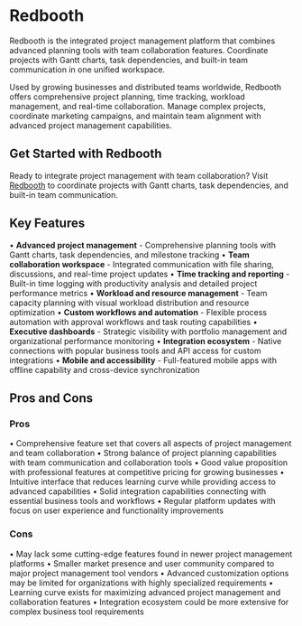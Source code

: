 # Redbooth

Redbooth is the integrated project management platform that combines advanced planning tools with team collaboration features. Coordinate projects with Gantt charts, task dependencies, and built-in team communication in one unified workspace.

Used by growing businesses and distributed teams worldwide, Redbooth offers comprehensive project planning, time tracking, workload management, and real-time collaboration. Manage complex projects, coordinate marketing campaigns, and maintain team alignment with advanced project management capabilities.

## Get Started with Redbooth

Ready to integrate project management with team collaboration? Visit [Redbooth](https://redbooth.com) to coordinate projects with Gantt charts, task dependencies, and built-in team communication.

## Key Features

• **Advanced project management** - Comprehensive planning tools with Gantt charts, task dependencies, and milestone tracking
• **Team collaboration workspace** - Integrated communication with file sharing, discussions, and real-time project updates
• **Time tracking and reporting** - Built-in time logging with productivity analysis and detailed project performance metrics
• **Workload and resource management** - Team capacity planning with visual workload distribution and resource optimization
• **Custom workflows and automation** - Flexible process automation with approval workflows and task routing capabilities
• **Executive dashboards** - Strategic visibility with portfolio management and organizational performance monitoring
• **Integration ecosystem** - Native connections with popular business tools and API access for custom integrations
• **Mobile and accessibility** - Full-featured mobile apps with offline capability and cross-device synchronization

## Pros and Cons

### Pros
• Comprehensive feature set that covers all aspects of project management and team collaboration
• Strong balance of project planning capabilities with team communication and collaboration tools
• Good value proposition with professional features at competitive pricing for growing businesses
• Intuitive interface that reduces learning curve while providing access to advanced capabilities
• Solid integration capabilities connecting with essential business tools and workflows
• Regular platform updates with focus on user experience and functionality improvements

### Cons
• May lack some cutting-edge features found in newer project management platforms
• Smaller market presence and user community compared to major project management tool vendors
• Advanced customization options may be limited for organizations with highly specialized requirements
• Learning curve exists for maximizing advanced project management and collaboration features
• Integration ecosystem could be more extensive for complex business tool requirements